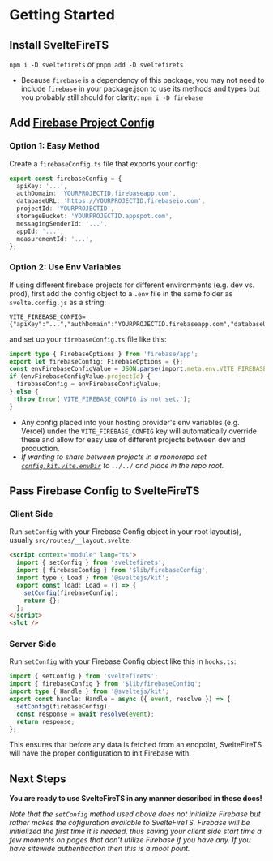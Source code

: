 # Getting Started

## Install SvelteFireTS
`npm i -D sveltefirets` or `pnpm add -D sveltefirets`
- Because `firebase` is a dependency of this package, you may not need to include `firebase` in your package.json to use its methods and types but you probably still should for clarity: `npm i -D firebase`

## Add [Firebase Project Config](https://firebase.google.com/docs/web/learn-more#config-object)

### Option 1: Easy Method
Create a `firebaseConfig.ts` file that exports your config:
```ts
export const firebaseConfig = {
  apiKey: '...',
  authDomain: 'YOURPROJECTID.firebaseapp.com',
  databaseURL: 'https://YOURPROJECTID.firebaseio.com',
  projectId: 'YOURPROJECTID',
  storageBucket: 'YOURPROJECTID.appspot.com',
  messagingSenderId: '...',
  appId: '...',
  measurementId: '...',
};
```

### Option 2: Use Env Variables
If using different firebase projects for different environments (e.g. dev vs. prod), first add the config object to a `.env` file in the same folder as `svelte.config.js` as a string:
```
VITE_FIREBASE_CONFIG={"apiKey":"...","authDomain":"YOURPROJECTID.firebaseapp.com","databaseURL":"https://YOURPROJECTID.firebaseio.com","projectId":"YOURPROJECTID","storageBucket":"YOURPROJECTID.appspot.com","messagingSenderId":"...","appId":"...","measurementId":"..."}
```
and set up your `firebaseConfig.ts` file like this:
```ts
import type { FirebaseOptions } from 'firebase/app';
export let firebaseConfig: FirebaseOptions = {};
const envFirebaseConfigValue = JSON.parse(import.meta.env.VITE_FIREBASE_CONFIG as string) as FirebaseOptions;
if (envFirebaseConfigValue.projectId) {
  firebaseConfig = envFirebaseConfigValue;
} else {
  throw Error('VITE_FIREBASE_CONFIG is not set.');
}
```

- Any config placed into your hosting provider's env variables (e.g. Vercel) under the `VITE_FIREBASE_CONFIG` key will automatically override these and allow for easy use of different projects between dev and production.
- *If wanting to share between projects in a monorepo set [`config.kit.vite.envDir`](https://vitejs.dev/config/#envdir) to `../../` and place in the repo root.*

## Pass Firebase Config to SvelteFireTS

### Client Side

Run `setConfig` with your Firebase Config object in your root layout(s), usually `src/routes/__layout.svelte`:

```html
<script context="module" lang="ts">
  import { setConfig } from 'sveltefirets';
  import { firebaseConfig } from '$lib/firebaseConfig';
  import type { Load } from '@sveltejs/kit';
  export const load: Load = () => {
    setConfig(firebaseConfig);
    return {};
  };
</script>
<slot />
```

### Server Side

Run `setConfig` with your Firebase Config object like this in `hooks.ts`:

```ts
import { setConfig } from 'sveltefirets';
import { firebaseConfig } from '$lib/firebaseConfig';
import type { Handle } from '@sveltejs/kit';
export const handle: Handle = async ({ event, resolve }) => {
  setConfig(firebaseConfig);
  const response = await resolve(event);
  return response;
};
```

This ensures that before any data is fetched from an endpoint, SvelteFireTS will have the proper configuration to init Firebase with.

## Next Steps

**You are ready to use SvelteFireTS in any manner described in these docs!** 

*Note that the `setConfig` method used above does not initialize Firebase but rather makes the cofiguration available to SvelteFireTS. Firebase will be initialized the first time it is needed, thus saving your client side start time a few moments on pages that don't utilize Firebase if you have any. If you have sitewide authentication then this is a moot point.*